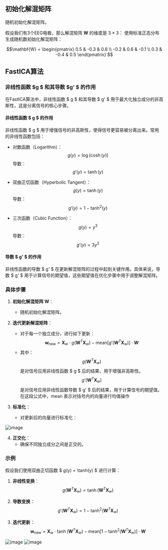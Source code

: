 ## 初始化解混矩阵
随机初始化解混矩阵。

假设我们有3个EEG电极，那么解混矩阵 $\mathbf{W}$ 的维度是 $3 \times 3$：
使用标准正态分布生成随机数初始化解混矩阵：
  
$$\mathbf{W} = \begin{pmatrix}
0.5 & -0.3 & 0.8 \\
-0.2 & 0.6 & -0.1 \\
0.3 & -0.4 & 0.5
\end{pmatrix}
$$

## FastICA算法

### 非线性函数   $g $ 和其导数 $g' $ 的作用
在FastICA算法中，非线性函数 $ g $ 和其导数 $ g' $ 用于最大化独立成分的非高斯性，这是分离信号的核心步骤。

#### 非线性函数 $ g $ 的作用
非线性函数 $ g $ 用于增强信号的非高斯性，使得信号更容易被分离出来。常用的非线性函数包括：

- 对数函数（Logarithm）：  
  $$g(y) = \log(\cosh(y))
  $$
  导数：
  $$g'(y) = \tanh(y)
  $$

- 双曲正切函数（Hyperbolic Tangent）：
  $$g(y) = \tanh(y)
  $$
  导数：
  $$g'(y) = 1 - \tanh^2(y)
  $$

- 三次函数（Cubic Function）：
  $$g(y) = y^3
  $$
  导数：
  $$g'(y) = 3y^2
  $$

#### 导数 $ g' $ 的作用
非线性函数的导数 $ g' $ 在更新解混矩阵的过程中起到关键作用。具体来说，导数 $ g' $ 用于计算信号的期望值，这些期望值在优化步骤中用于调整解混矩阵。

### 具体步骤
1. **初始化解混矩阵 $\mathbf{W}$**：
   - 随机初始化解混矩阵。

2. **迭代更新解混矩阵**：
   - 对于每一个独立成分，进行如下更新：
     $$\mathbf{w}_{\text{new}} = \mathbf{X}_w \cdot g(\mathbf{W}^T \mathbf{X}_w) - \text{mean}[g'(\mathbf{W}^T \mathbf{X}_w)] \cdot \mathbf{W}
     $$
   - 其中：
    $$g(\mathbf{W}^T \mathbf{X}_w) $$ 是对信号应用非线性函数 $ g $ 后的结果，用于增强非高斯性。
    $$g'(\mathbf{W}^T \mathbf{X}_w) $$ 是对信号应用非线性函数导数 $ g' $ 后的结果，用于计算信号的期望值。
  在这段公式中，mean 表示对括号内的向量进行均值操作
3. **标准化**：
   - 对更新后的向量进行标准化：
  
![image](https://github.com/user-attachments/assets/0df1b495-9455-42bf-81de-09b1cb5aa63c)


4. **正交化**：
   - 确保不同独立成分之间是正交的。

### 示例
假设我们使用双曲正切函数 $ g(y) = \tanh(y) $ 进行计算：

1. **非线性变换**：
   $$g(\mathbf{W}^T \mathbf{X}_w) = \tanh(\mathbf{W}^T \mathbf{X}_w)
   $$

2. **导数变换**：
   $$g'(\mathbf{W}^T \mathbf{X}_w) = 1 - \tanh^2(\mathbf{W}^T \mathbf{X}_w)
   $$

3. **迭代更新**：
   $$\mathbf{w}_{\text{new}} = \mathbf{X}_w \cdot \tanh(\mathbf{W}^T \mathbf{X}_w) - \text{mean}[1 - \tanh^2(\mathbf{W}^T \mathbf{X}_w)] \cdot \mathbf{W}
   $$
   
![image](https://github.com/user-attachments/assets/01cb9728-ed56-4d86-81d5-dfc7939a85ad)
![image](https://github.com/user-attachments/assets/7d53d93d-0b74-468a-aea5-524b86592221)
